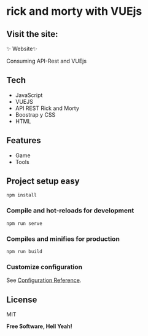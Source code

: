 # rick and morty with VUEjs

## Visit the site:  
 ✨ Website✨

Consuming API-Rest and VUEjs

## Tech

- JavaScript
- VUEJS
- API REST Rick and Morty
- Boostrap y CSS
- HTML
 ## Features

- Game
- Tools
## Project setup easy
```
npm install
```

### Compile and hot-reloads for development
```
npm run serve
```

### Compiles and minifies for production
```
npm run build
```

### Customize configuration
See [Configuration Reference](https://cli.vuejs.org/config/).
 

## License

MIT

**Free Software, Hell Yeah!**

